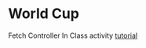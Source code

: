 # World Cup
Fetch Controller In Class activity [tutorial](
https://github.com/Make-School-Courses/MOB-2.1-Local-Persistence-in-iOS/blob/master/Lessons/Lesson8/assignments/Activity.md
)
